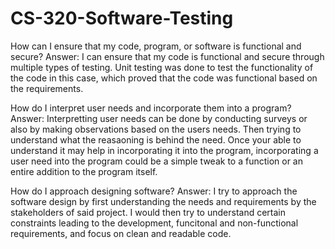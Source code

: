 # CS-320-Software-Testing
How can I ensure that my code, program, or software is functional and secure?
Answer: I can ensure that my code is functional and secure through multiple types of testing. Unit testing was done to test the functionality of the code in this case, which proved that the code was functional based on the requirements.

How do I interpret user needs and incorporate them into a program?
Answer: Interpretting user needs can be done by conducting surveys or also by making observations based on the users needs. Then trying to understand what the reasaoning is behind the need. Once your able to understand it may help in incorporating it into the program, incorporating a user need into the program could be a simple tweak to a function or an entire addition to the program itself.

How do I approach designing software?
Answer: I try to approach the software design by first understanding the needs and requirements by the stakeholders of said project. I would then try to understand certain constraints leading to the development, funcitonal and non-functional requirements, and focus on clean and readable code.
